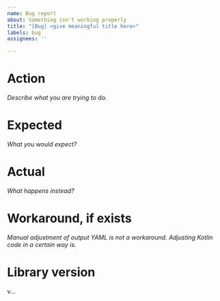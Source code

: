 ```yaml
---
name: Bug report
about: Something isn't working properly
title: "[Bug] <give meaningful title here>"
labels: bug
assignees: ''

---
```


# Action

_Describe what you are trying to do._

# Expected

_What you would expect?_

# Actual

_What happens instead?_

# Workaround, if exists

_Manual adjustment of output YAML is not a workaround. Adjusting Kotlin code in a certain way is._

# Library version

v...
